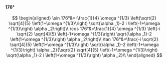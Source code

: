 #### 176°

$$
\begin{aligned}
\sin 176°&=-\frac{1}{4} \omega ^{1/3} \left(\sqrt{2} \sqrt[4]{5} \left(1+\omega ^{1/3}\right) \sqrt{\alpha _1}-2 i \left(-1+\omega ^{1/3}\right) \alpha _2\right)\\
\cos 176°&=\frac{1}{4} \omega ^{1/3} \left(-i \sqrt{2} \sqrt[4]{5} \left(-1+\omega ^{1/3}\right) \sqrt{\alpha _1}-2 \left(1+\omega ^{1/3}\right) \alpha _2\right)\\
\tan 176°&=\frac{-i \sqrt{2} \sqrt[4]{5} \left(1+\omega ^{1/3}\right) \sqrt{\alpha _1}-2 \left(-1+\omega ^{1/3}\right) \alpha _2}{\sqrt{2} \sqrt[4]{5} \left(-1+\omega
^{1/3}\right) \sqrt{\alpha _1}-2 i \left(1+\omega ^{1/3}\right) \alpha _2}\\
\end{aligned}
$$

